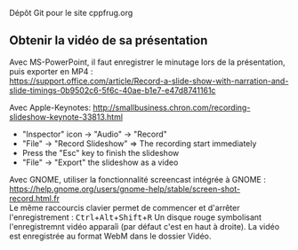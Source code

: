 Dépôt Git pour le site cppfrug.org

Obtenir la vidéo de sa présentation
-----------------------------------

Avec MS-PowerPoint, il faut enregistrer le minutage lors de la présentation, puis exporter en MP4 :  
https://support.office.com/article/Record-a-slide-show-with-narration-and-slide-timings-0b9502c6-5f6c-40ae-b1e7-e47d8741161c

Avec Apple-Keynotes: http://smallbusiness.chron.com/recording-slideshow-keynote-33813.html

* "Inspector" icon -> "Audio" -> "Record"
* "File" -> "Record Slideshow" => The recording start immediately
* Press the "Esc" key to finish the slideshow
* "File" -> "Export" the slideshow as a video

Avec GNOME, utiliser la fonctionnalité screencast intégrée à GNOME :  
https://help.gnome.org/users/gnome-help/stable/screen-shot-record.html.fr  
Le même raccourcis clavier permet de commencer et d'arrêter l'enregistrement :
<kbd>Ctrl</kbd>+<kbd>Alt</kbd>+<kbd>Shift</kbd>+<kbd>R</kbd>
Un disque rouge symbolisant l'enregistremnt vidéo apparaîi (par défaut c'est en haut à droite).
La vidéo est enregistrée au format WebM dans le dossier Vidéo.
